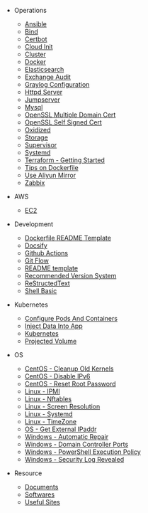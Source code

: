 <!--- _sidebar.md --->

- Operations

  - [Ansible](/op/ansible.md)
  - [Bind](/op/bind.md)
  - [Certbot](/op/certbot.md)
  - [Cloud Init](/op/cloudInit.md)
  - [Cluster](/op/cluster.md)
  - [Docker](/op/docker.md)
  - [Elasticsearch](/op/elasticsearch.md)
  - [Exchange Audit](/op/exchangeAudit.md)
  - [Graylog Configuration](/op/graylogConfiguration.md)
  - [Httpd Server](/op/httpd.md)
  - [Jumpserver](/op/jumpserver.md)
  - [Mysql](/op/mysql.md)
  - [OpenSSL Multiple Domain Cert](/op/opensslMultiDomainCert.md)
  - [OpenSSL Self Signed Cert](/op/opensslSelfSignedCert.md)
  - [Oxidized](/op/oxidized.md)
  - [Storage](/op/storage.md)
  - [Supervisor](/op/supervisor.md)
  - [Systemd](/op/systemd.md)
  - [Terraform - Getting Started](/op/terraformGettingStarted.md)
  - [Tips on Dockerfile](/op/tipsOnDockerfile.md)
  - [Use Aliyun Mirror](/op/useAliyunMirror.md)
  - [Zabbix](/op/zabbix.md)

- AWS

  - [EC2](/aws/ec2.md)

- Development

  - [Dockerfile README Template](/dev/dockerfileReadmeTemplate.md)
  - [Docsify](/dev/docsify.md)
  - [Github Actions](/dev/githubActions.md)
  - [Git Flow](/dev/gitFlow.md)
  - [README template](/dev/readmeTemplate.md)
  - [Recommended Version System](/dev/recommendedVersionSystem.md)
  - [ReStructedText](/dev/reStructedText.md)
  - [Shell Basic](/dev/shellBasic.md)

- Kubernetes

  - [Configure Pods And Containers](/k8s/configurePodsAndContainers.md)
  - [Inject Data Into App](/k8s/injectDataIntoApp.md)
  - [Kubernetes](/k8s/kubernetes.md)
  - [Projected Volume](/k8s/projectedVolume.md)

- OS

  - [CentOS - Cleanup Old Kernels](/os/centosCleanupOldKernels.md)
  - [CentOS - Disable IPv6](/os/centosDisableIPv6.md)
  - [CentOS - Reset Root Password](/os/centosResetRootPassword.md)
  - [Linux - IPMI](/os/linuxIPMI.md)
  - [Linux - Nftables](/os/linuxNftables.md)
  - [Linux - Screen Resolution](/os/linuxScreenResolution.md)
  - [Linux - Systemd](/os/linuxSystemd.md)
  - [Linux - TimeZone](/os/linuxTimeZone.md)
  - [OS - Get External IPaddr](/os/osGetExternalIPAddr.md)
  - [Windows - Automatic Repair](/os/winAutomaticRepair.md)
  - [Windows - Domain Controller Ports](/os/winDomainControllerPorts.md)
  - [Windows - PowerShell Execution Policy](/os/winPowerShellExecutionPolicy.md)
  - [Windows - Security Log Revealed](/os/winSecurityLogRevealed.md)

- Resource

  - [Documents](/resrc/documents.md)
  - [Softwares](/resrc/softwares.md)
  - [Useful Sites](/resrc/usefulSites.md)
